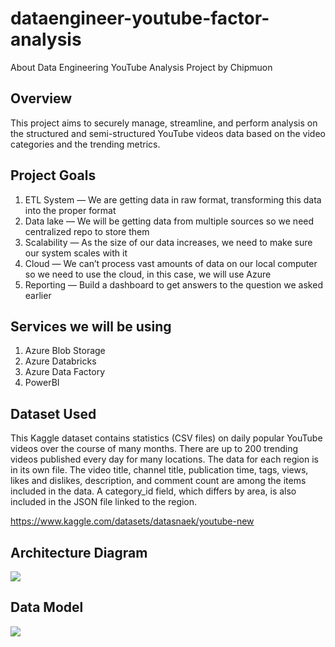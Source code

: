 # dataengineer-youtube-factor-analysis
About Data Engineering YouTube Analysis Project by Chipmuon

## Overview

This project aims to securely manage, streamline, and perform analysis on the structured and semi-structured YouTube videos data based on the video categories and the trending metrics.

## Project Goals
1. ETL System — We are getting data in raw format, transforming this data into the proper format
2. Data lake — We will be getting data from multiple sources so we need centralized repo to store them
3. Scalability — As the size of our data increases, we need to make sure our system scales with it
4. Cloud — We can’t process vast amounts of data on our local computer so we need to use the cloud, in this case, we will use Azure
5. Reporting — Build a dashboard to get answers to the question we asked earlier

## Services we will be using
1. Azure Blob Storage
2. Azure Databricks
3. Azure Data Factory
4. PowerBI

## Dataset Used
This Kaggle dataset contains statistics (CSV files) on daily popular YouTube videos over the course of many months. There are up to 200 trending videos published every day for many locations. The data for each region is in its own file. The video title, channel title, publication time, tags, views, likes and dislikes, description, and comment count are among the items included in the data. A category_id field, which differs by area, is also included in the JSON file linked to the region.

https://www.kaggle.com/datasets/datasnaek/youtube-new

## Architecture Diagram
<img src="architecture.jpeg">

## Data Model 
<img src="data_model.jpeg">


